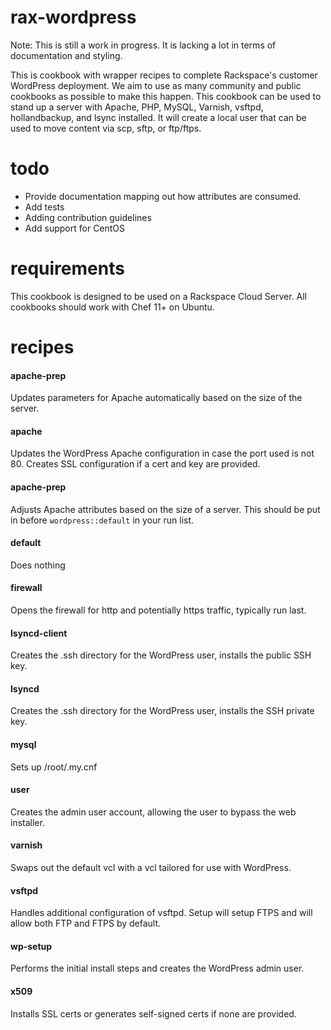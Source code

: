 rax-wordpress
=============
Note: This is still a work in progress. It is lacking a lot in terms of
documentation and styling.

This is cookbook with wrapper recipes to complete Rackspace's customer
WordPress deployment. We aim to use as many community and public cookbooks as
possible to make this happen. This cookbook can be used to stand up a server
with Apache, PHP, MySQL, Varnish, vsftpd, hollandbackup, and lsync installed.
It will create a local user that can be used to move content via scp, sftp, or
ftp/ftps.

todo
====
* Provide documentation mapping out how attributes are consumed.
* Add tests
* Adding contribution guidelines
* Add support for CentOS

requirements
============
This cookbook is designed to be used on a Rackspace Cloud Server. All cookbooks
should work with Chef 11+ on Ubuntu.

recipes
=======
#### apache-prep
Updates parameters for Apache automatically based on the size of the server.

#### apache
Updates the WordPress Apache configuration in case the port used is not 80.
Creates SSL configuration if a cert and key are provided.

#### apache-prep
Adjusts Apache attributes based on the size of a server.  This should be put in
before `wordpress::default` in your run list.

#### default
Does nothing

#### firewall
Opens the firewall for http and potentially https traffic, typically run last.

#### lsyncd-client
Creates the .ssh directory for the WordPress user, installs the public SSH key.

#### lsyncd
Creates the .ssh directory for the WordPress user, installs the SSH private
key.

#### mysql
Sets up /root/.my.cnf

#### user
Creates the admin user account, allowing the user to bypass the web installer.

#### varnish
Swaps out the default vcl with a vcl tailored for use with WordPress.

#### vsftpd
Handles additional configuration of vsftpd. Setup will setup FTPS and will
allow both FTP and FTPS by default.

#### wp-setup
Performs the initial install steps and creates the WordPress admin user.

#### x509
Installs SSL certs or generates self-signed certs if none are provided.
